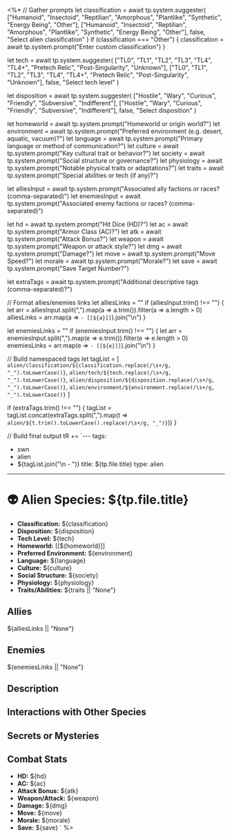 <%*
// Gather prompts
let classification = await tp.system.suggester(
  ["Humanoid", "Insectoid", "Reptilian", "Amorphous", "Plantlike", "Synthetic", "Energy Being", "Other"],
  ["Humanoid", "Insectoid", "Reptilian", "Amorphous", "Plantlike", "Synthetic", "Energy Being", "Other"],
  false,
  "Select alien classification"
)
if (classification === "Other") {
  classification = await tp.system.prompt("Enter custom classification")
}

let tech = await tp.system.suggester(
  ["TL0", "TL1", "TL2", "TL3", "TL4", "TL4+", "Pretech Relic", "Post-Singularity", "Unknown"],
  ["TL0", "TL1", "TL2", "TL3", "TL4", "TL4+", "Pretech Relic", "Post-Singularity", "Unknown"],
  false,
  "Select tech level"
)

let disposition = await tp.system.suggester(
  ["Hostile", "Wary", "Curious", "Friendly", "Subversive", "Indifferent"],
  ["Hostile", "Wary", "Curious", "Friendly", "Subversive", "Indifferent"],
  false,
  "Select disposition"
)

let homeworld = await tp.system.prompt("Homeworld or origin world?")
let environment = await tp.system.prompt("Preferred environment (e.g. desert, aquatic, vacuum)?")
let language = await tp.system.prompt("Primary language or method of communication?")
let culture = await tp.system.prompt("Key cultural trait or behavior?")
let society = await tp.system.prompt("Social structure or governance?")
let physiology = await tp.system.prompt("Notable physical traits or adaptations?")
let traits = await tp.system.prompt("Special abilities or tech (if any)?")

let alliesInput = await tp.system.prompt("Associated ally factions or races? (comma-separated)")
let enemiesInput = await tp.system.prompt("Associated enemy factions or races? (comma-separated)")

let hd = await tp.system.prompt("Hit Dice (HD)?")
let ac = await tp.system.prompt("Armor Class (AC)?")
let atk = await tp.system.prompt("Attack Bonus?")
let weapon = await tp.system.prompt("Weapon or attack style?")
let dmg = await tp.system.prompt("Damage?")
let move = await tp.system.prompt("Move Speed?")
let morale = await tp.system.prompt("Morale?")
let save = await tp.system.prompt("Save Target Number?")

let extraTags = await tp.system.prompt("Additional descriptive tags (comma-separated)?")

// Format allies/enemies links
let alliesLinks = ""
if (alliesInput.trim() !== "") {
  let arr = alliesInput.split(",").map(a => a.trim()).filter(a => a.length > 0)
  alliesLinks = arr.map(a => `- [[${a}]]`).join("\n")
}

let enemiesLinks = ""
if (enemiesInput.trim() !== "") {
  let arr = enemiesInput.split(",").map(e => e.trim()).filter(e => e.length > 0)
  enemiesLinks = arr.map(e => `- [[${e}]]`).join("\n")
}

// Build namespaced tags
let tagList = [
  `alien/classification/${classification.replace(/\s+/g, "_").toLowerCase()}`,
  `alien/tech/${tech.replace(/\s+/g, "_").toLowerCase()}`,
  `alien/disposition/${disposition.replace(/\s+/g, "_").toLowerCase()}`,
  `alien/environment/${environment.replace(/\s+/g, "_").toLowerCase()}`
]

if (extraTags.trim() !== "") {
  tagList = tagList.concat(extraTags.split(",").map(t => `alien/${t.trim().toLowerCase().replace(/\s+/g, "_")}`))
}

// Build final output
tR += `---
tags:
  - swn
  - alien
  - ${tagList.join("\n  - ")}
title: ${tp.file.title}
type: alien
---

# 👽 Alien Species: ${tp.file.title}

- **Classification:** ${classification}
- **Disposition:** ${disposition}
- **Tech Level:** ${tech}
- **Homeworld:** [[${homeworld}]]
- **Preferred Environment:** ${environment}
- **Language:** ${language}
- **Culture:** ${culture}
- **Social Structure:** ${society}
- **Physiology:** ${physiology}
- **Traits/Abilities:** ${traits || "None"}

## Allies
${alliesLinks || "None"}

## Enemies
${enemiesLinks || "None"}

## Description

## Interactions with Other Species

## Secrets or Mysteries

## Combat Stats

- **HD:** ${hd}
- **AC:** ${ac}
- **Attack Bonus:** ${atk}
- **Weapon/Attack:** ${weapon}
- **Damage:** ${dmg}
- **Move:** ${move}
- **Morale:** ${morale}
- **Save:** ${save}
`
%>
